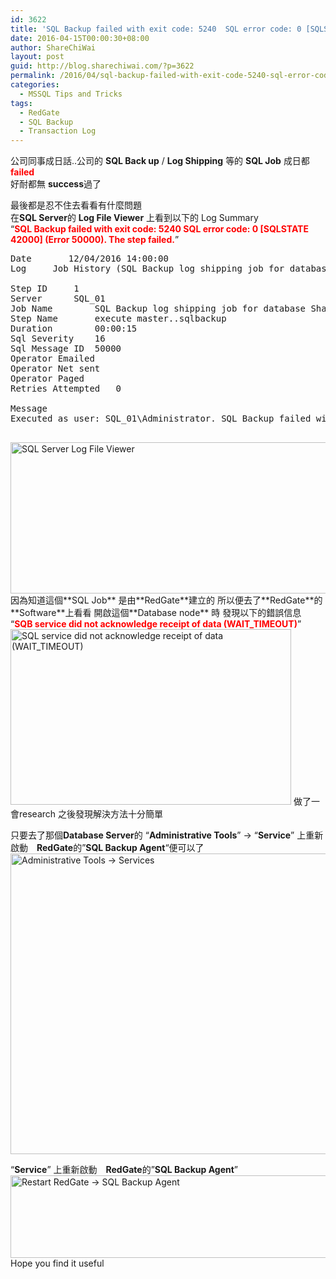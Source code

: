 ```yaml
---
id: 3622
title: 'SQL Backup failed with exit code: 5240  SQL error code: 0 [SQLSTATE 42000] (Error 50000).  The step failed. &#8211; SQB service did not acknowledge receipt of data (WAIT_TIMEOUT)'
date: 2016-04-15T00:00:30+08:00
author: ShareChiWai
layout: post
guid: http://blog.sharechiwai.com/?p=3622
permalink: /2016/04/sql-backup-failed-with-exit-code-5240-sql-error-code-0-sqlstate-42000-error-50000-the-step-failed-sqb-service-did-not-acknowledge-receipt-of-data-wait_timeout/
categories:
  - MSSQL Tips and Tricks
tags:
  - RedGate
  - SQL Backup
  - Transaction Log
---
```

公司同事成日話..公司的 **SQL Back up** / **Log Shipping** 等的 **SQL Job** 成日都<span style="color: #ff0000;"><strong>failed</strong></span>  
好耐都無 **success**過了

最後都是忍不住去看看有什麼問題  
在**SQL Server**的 **Log File Viewer** 上看到以下的 Log Summary  
&#8220;<span style="color: #ff0000;"><strong>SQL Backup failed with exit code: 5240 SQL error code: 0 [SQLSTATE 42000] (Error 50000). The step failed.</strong></span>&#8221;

<pre>Date		12/04/2016 14:00:00
Log		Job History (SQL Backup log shipping job for database ShareChiWaiDB created 28/03/2011 17:24:57)

Step ID		1
Server		SQL_01
Job Name		SQL Backup log shipping job for database ShareChiWaiDB created 28/03/2011 17:24:57
Step Name		execute master..sqlbackup
Duration		00:00:15
Sql Severity	16
Sql Message ID	50000
Operator Emailed	
Operator Net sent	
Operator Paged	
Retries Attempted	0

Message
Executed as user: SQL_01\Administrator. SQL Backup failed with exit code: 5240  SQL error code: 0 [SQLSTATE 42000] (Error 50000).  The step failed.

</pre>

<img class="alignnone" src="https://i1.wp.com/farm2.static.flickr.com/1549/26311639592_c79bb3160a_z.jpg?resize=625%2C242" alt="SQL Server Log File Viewer" width="625" height="242" data-recalc-dims="1" />  
因為知道這個**SQL Job** 是由**RedGate**建立的  
所以便去了**RedGate**的**Software**上看看  
開啟這個**Database node** 時 發現以下的錯誤信息  
&#8220;<span style="color: #ff0000;"><strong>SQB service did not acknowledge receipt of data (WAIT_TIMEOUT)</strong></span>&#8221;  
<img class="alignnone" src="https://i0.wp.com/farm2.static.flickr.com/1500/25801216583_7b934a281a_z.jpg?resize=449%2C281" alt="SQL service did not acknowledge receipt of data (WAIT_TIMEOUT)" width="449" height="281" data-recalc-dims="1" />  
做了一會research 之後發現解決方法十分簡單

只要去了那個**Database Server**的 &#8220;**Administrative Tools**&#8221; -> &#8220;**Service**&#8221; 上重新啟動　**RedGate**的&#8221;**SQL Backup Agent**&#8220;便可以了  
<img class="alignnone" src="https://i0.wp.com/farm2.static.flickr.com/1520/26378063726_c42cc83f52_z.jpg?resize=603%2C481" alt="Administrative Tools -> Services" width="603" height="481" data-recalc-dims="1" /> 

&#8220;**Service**&#8221; 上重新啟動　**RedGate**的&#8221;**SQL Backup Agent**&#8221;  
<img class="alignnone" src="https://i2.wp.com/farm2.static.flickr.com/1626/26403965555_c51220080c_z.jpg?resize=506%2C132" alt="Restart RedGate -> SQL Backup Agent" width="506" height="132" data-recalc-dims="1" />  
Hope you find it useful